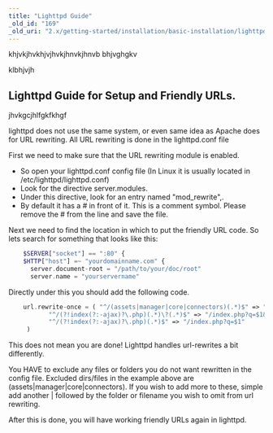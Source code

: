 ```yaml
---
title: "Lighttpd Guide"
_old_id: "169"
_old_uri: "2.x/getting-started/installation/basic-installation/lighttpd-guide"
---
```


khjvkjhvkhjvjhvkjhnvkjhnvb
bhjvghgkv

klbhjvjh 

## Lighttpd Guide for Setup and Friendly URLs.

jhvkgcjhlfgkfkhgf

lighttpd does not use the same system, or even same idea as Apache does for URL rewriting. All URL rewriting is done in the lighttpd.conf file

First we need to make sure that the URL rewriting module is enabled.

- So open your lighttpd.conf config file (In Linux it is usually located in /etc/lighttpd/lighttpd.conf)
- Look for the directive server.modules.
- Under this directive, look for an entry named "mod\_rewrite",.
- By default it has a # in front of it. This is a comment symbol. Please remove the # from the line and save the file.

Next we need to find the location in which to put the friendly URL code. So lets search for something that looks like this:

``` php
    $SERVER["socket"] == ":80" {
    $HTTP["host"] =~ "yourdomainname.com" {
      server.document-root = "/path/to/your/doc/root"
      server.name = "yourservername"
```

Directly under this you should add the following code.

``` php
    url.rewrite-once = ( "^/(assets|manager|core|connectors)(.*)$" => "/$1/$2",
           "^/(?!index(?:-ajax)?\.php)(.*)\?(.*)$" => "/index.php?q=$1&$2",
           "^/(?!index(?:-ajax)?\.php)(.*)$" => "/index.php?q=$1"
     )
```

This does not mean you are done! Lighttpd handles url-rewrites a bit differently.

You HAVE to exclude any files or folders you do not want rewritten in the config file. Excluded dirs/files in the example above are (assets|manager|core|connectors). If you wish to add more to these, simple add another | followed by the folder or filename you wish to omit from url rewriting.

After this is done, you will have working friendly URLs again in lighttpd.
